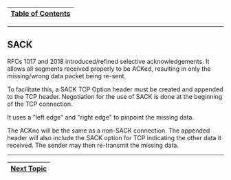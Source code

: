|[Table of Contents](/00-Table-of-Contents.md)|
|---|

---

## SACK

RFCs 1017 and 2018 introduced/refined selective acknowledgements. It allows all segments received properly to be ACKed, resulting in only the missing/wrong data packet being re-sent.

To facilitate this, a SACK TCP Option header must be created and appended to the TCP header. Negotiation for the use of SACK is done at the beginning of the TCP connection.

It uses a "left edge" and "right edge" to pinpoint the missing data.

The ACKno will be the same as a non-SACK connection. The appended header will also include the SACK option for TCP indicating the other data it received. The sender may then re-transmit the missing data.

---

|[Next Topic](/06-osi-layer-4/tcp-handshake.md)|
|---|
